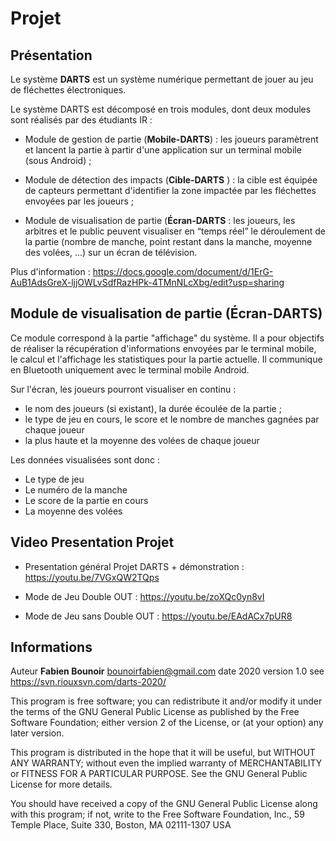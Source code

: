 # Projet

## Présentation

Le système **DARTS** est un système numérique permettant de jouer au jeu de fléchettes électroniques.

Le système DARTS est décomposé en trois modules, dont deux modules sont réalisés par des étudiants IR :

* Module de gestion de partie (**Mobile-DARTS**) : les joueurs paramètrent et lancent la partie à partir d'une application sur un terminal mobile (sous Android) ;

* Module de détection des impacts (**Cible-DARTS** ) : la cible est équipée de capteurs permettant d'identifier la zone impactée par les fléchettes envoyées par les joueurs ;

* Module de visualisation de partie (**Écran-DARTS** : les joueurs, les arbitres et le public peuvent visualiser en “temps réel” le déroulement de la partie (nombre de manche, point restant dans la manche, moyenne des volées, ...) sur un écran de télévision.

Plus d'information : https://docs.google.com/document/d/1ErG-AuB1AdsGreX-ljjOWLvSdfRazHPk-4TMnNLcXbg/edit?usp=sharing

## Module de visualisation de partie (Écran-DARTS)

Ce module correspond à la partie "affichage" du système. Il a pour objectifs de réaliser la récupération d'informations envoyées par le terminal mobile, le calcul et l'affichage les statistiques pour la partie actuelle. Il communique en Bluetooth uniquement avec le terminal mobile Android.

Sur l'écran, les joueurs pourront visualiser en continu :

* le nom des joueurs (si existant), la durée écoulée de la partie ;
* le type de jeu en cours, le score et le nombre de manches gagnées par chaque joueur
* la plus haute et la moyenne des volées de chaque joueur

Les données visualisées sont donc :

* Le type de jeu
* Le numéro de la manche
* Le score de la partie en cours
* La moyenne des volées

## Video Presentation Projet

* Presentation général Projet DARTS + démonstration : https://youtu.be/7VGxQW2TQps

* Mode de Jeu Double OUT : https://youtu.be/zoXQc0yn8vI

* Mode de Jeu sans Double OUT : https://youtu.be/EAdACx7pUR8

## Informations

Auteur **Fabien Bounoir** <bounoirfabien@gmail.com>
date 2020
version 1.0
see https://svn.riouxsvn.com/darts-2020/


This program is free software; you can redistribute it and/or modify
it under the terms of the GNU General Public License as published by
the Free Software Foundation; either version 2 of the License, or
(at your option) any later version.

This program is distributed in the hope that it will be useful,
but WITHOUT ANY WARRANTY; without even the implied warranty of
MERCHANTABILITY or FITNESS FOR A PARTICULAR PURPOSE. See the
GNU General Public License for more details.

You should have received a copy of the GNU General Public License
along with this program; if not, write to the Free Software
Foundation, Inc., 59 Temple Place, Suite 330, Boston, MA 02111-1307 USA
